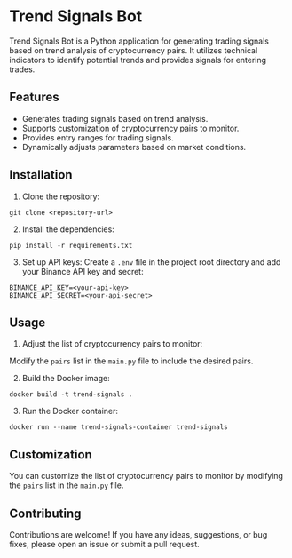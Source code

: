 ﻿# Trend Signals Bot

Trend Signals Bot is a Python application for generating trading signals based on trend analysis of cryptocurrency pairs. It utilizes technical indicators to identify potential trends and provides signals for entering trades.

## Features

- Generates trading signals based on trend analysis.
- Supports customization of cryptocurrency pairs to monitor.
- Provides entry ranges for trading signals.
- Dynamically adjusts parameters based on market conditions.

## Installation

1. Clone the repository:
```
git clone <repository-url>
```

2. Install the dependencies:
```
pip install -r requirements.txt
```

3. Set up API keys:
Create a `.env` file in the project root directory and add your Binance API key and secret:
```
BINANCE_API_KEY=<your-api-key>
BINANCE_API_SECRET=<your-api-secret>
```

## Usage

1. Adjust the list of cryptocurrency pairs to monitor:

Modify the `pairs` list in the `main.py` file to include the desired pairs.

2. Build the Docker image:
```
docker build -t trend-signals .
```

3. Run the Docker container:
```
docker run --name trend-signals-container trend-signals
```

## Customization

You can customize the list of cryptocurrency pairs to monitor by modifying the `pairs` list in the `main.py` file.

## Contributing

Contributions are welcome! If you have any ideas, suggestions, or bug fixes, please open an issue or submit a pull request.